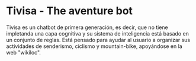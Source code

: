 # Tivisa - The aventure bot

Tivisa es un chatbot de primera generación, es decir, que no tiene impletanda una
capa cognitiva y su sistema de inteligencia está basado en un conjunto de reglas.
Está pensado para ayudar al usuario a organizar sus actividades de
senderismo, ciclismo y mountain-bike, apoyándose en la web "wikiloc".